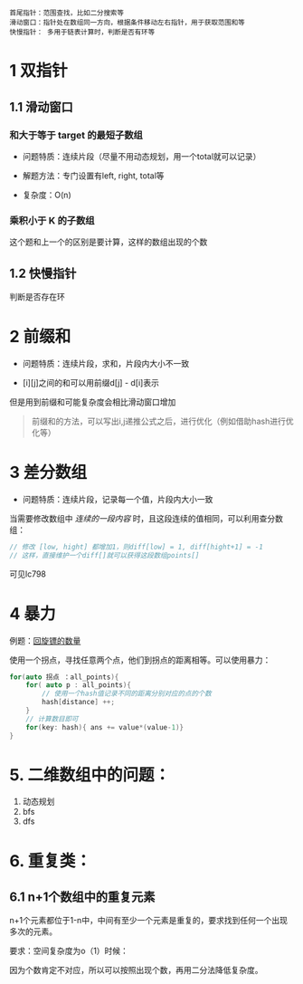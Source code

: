     首尾指针：范围查找，比如二分搜索等
    滑动窗口：指针处在数组同一方向，根据条件移动左右指针，用于获取范围和等
    快慢指针： 多用于链表计算时，判断是否有环等

# 1 双指针
## 1.1 滑动窗口
### 和大于等于 target 的最短子数组

- 问题特质：连续片段（尽量不用动态规划，用一个total就可以记录）

- 解题方法：专门设置有left, right, total等

- 复杂度：O(n)

### 乘积小于 K 的子数组
这个题和上一个的区别是要计算，这样的数组出现的个数

## 1.2 快慢指针
判断是否存在环

# 2 前缀和
- 问题特质：连续片段，求和，片段内大小不一致

- [i][j]之间的和可以用前缀d[j] - d[i]表示

但是用到前缀和可能复杂度会相比滑动窗口增加

> 前缀和的方法，可以写出i,j递推公式之后，进行优化（例如借助hash进行优化等）


# 3 差分数组
- 问题特质：连续片段，记录每一个值，片段内大小一致

当需要修改数组中 *连续的一段内容* 时，且这段连续的值相同，可以利用查分数组：

```cpp
// 修改 [low, hight] 都增加1，则diff[low] = 1, diff[hight+1] = -1
// 这样，直接维护一个diff[]就可以获得这段数组points[]
```

可见lc798

# 4 暴力

例题：[回旋镖的数量](https://leetcode-cn.com/problems/number-of-boomerangs/)

使用一个拐点，寻找任意两个点，他们到拐点的距离相等。可以使用暴力：
```c++
for(auto 拐点 ：all_points){
    for( auto p : all_points){
        // 使用一个hash值记录不同的距离分别对应的点的个数 
        hash[distance] ++;
    }
    // 计算数目即可
    for(key: hash){ ans += value*(value-1)}
}
```

# 5. 二维数组中的问题：

1. 动态规划
2. bfs
3. dfs

# 6. 重复类：

## 6.1 n+1个数组中的重复元素
n+1个元素都位于1-n中，中间有至少一个元素是重复的，要求找到任何一个出现多次的元素。

要求：空间复杂度为o（1）时候：

因为个数肯定不对应，所以可以按照出现个数，再用二分法降低复杂度。 



